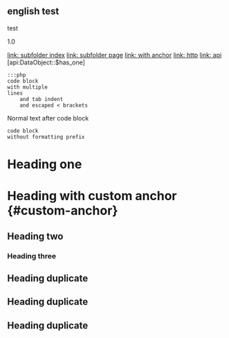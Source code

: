 ## english test

test

1.0

[link: subfolder index](subfolder/)
[link: subfolder page](subfolder/subpage)
[link: with anchor](/test#anchor)
[link: http](http://silverstripe.org)
[link: api](api:DataObject)
[api:DataObject::$has_one]

	:::php
	code block
	with multiple
	lines
		and tab indent
		and escaped < brackets
		
Normal text after code block

	code block
	without formatting prefix
	
# Heading one

# Heading with custom anchor {#custom-anchor}

## Heading two

### Heading three

## Heading duplicate

## Heading duplicate

## Heading duplicate
